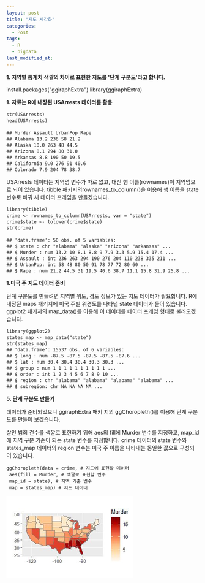 ```yaml
---
layout: post
title: "지도 시각화"
categories:
  - Post
tags:
  - R
  - bigdata
last_modified_at: 
---
```


**1. 지역별 통계치 색깔의 차이로 표현한 지도를 '단계 구분도'라고 합니다.**

install.packages("ggiraphExtra")
library(ggiraphExtra)

**1. 자료는 R에 내장된 USArrests 데이터를 활용**
```
str(USArrests)
head(USArrests)

## Murder Assault UrbanPop Rape
## Alabama 13.2 236 58 21.2
## Alaska 10.0 263 48 44.5
## Arizona 8.1 294 80 31.0
## Arkansas 8.8 190 50 19.5
## California 9.0 276 91 40.6
## Colorado 7.9 204 78 38.7
```
USArrests 데이터는 지역명 변수가 따로 없고, 대신 행 이름(rownames)이 지역명으로
되어 있습니다. 
tibble 패키지의rownames_to_column()을 이용해 행 이름을 state 변수로 바꿔 새 데이터 프레임을 만들겠습니다.
```
library(tibble)
crime <- rownames_to_column(USArrests, var = "state")
crime$state <- tolower(crime$state)
str(crime)

## 'data.frame': 50 obs. of 5 variables:
## $ state : chr "alabama" "alaska" "arizona" "arkansas" ...
## $ Murder : num 13.2 10 8.1 8.8 9 7.9 3.3 5.9 15.4 17.4 ...
## $ Assault : int 236 263 294 190 276 204 110 238 335 211 ...
## $ UrbanPop: int 58 48 80 50 91 78 77 72 80 60 ...
## $ Rape : num 21.2 44.5 31 19.5 40.6 38.7 11.1 15.8 31.9 25.8 ...
```
**1.미국 주 지도 데이터 준비**

단계 구분도를 만들려면 지역별 위도, 경도 정보가 있는 지도 데이터가 필요합니다. R에 내장된 maps 패키지에 미국 주별 위경도를 나타낸 state 데이터가 들어 있습니다. ggplot2 패키지의 map_data()를 이용해 이 데이터를 데이터 프레임 형태로 불러오겠습니다.

```
library(ggplot2)
states_map <- map_data("state")
str(states_map)
## 'data.frame': 15537 obs. of 6 variables:
## $ long : num -87.5 -87.5 -87.5 -87.5 -87.6 ...
## $ lat : num 30.4 30.4 30.4 30.3 30.3 ...
## $ group : num 1 1 1 1 1 1 1 1 1 1 ...
## $ order : int 1 2 3 4 5 6 7 8 9 10 ...
## $ region : chr "alabama" "alabama" "alabama" "alabama" ...
## $ subregion: chr NA NA NA NA ...
```

**5. 단계 구분도 만들기**

데이터가 준비되었으니 ggiraphExtra 패키
지의 ggChoropleth()를 이용해 단계 구분도를 만들어 보겠습니다.

살인 범죄 건수를 색깔로 표현하기 위해 aes의 fill에 Murder 변수를 지정하고, map_id에 지역 구분 기준이 되는 state 변수를 지정합니다. crime 데이터의 state 변수와 states_map 데이터의 region 변수는 미국 주 이름을 나타내는 동일한 값으로 구성되어 있습니다.

```
ggChoropleth(data = crime, # 지도에 표현할 데이터
 aes(fill = Murder, # 색깔로 표현할 변수
 map_id = state), # 지역 기준 변수
 map = states_map) # 지도 데이터
 ```

 ![map](/images/map.JPG) 
